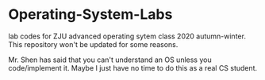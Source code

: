 # Operating-System-Labs
lab codes for ZJU advanced operating sytem class 2020 autumn-winter.
This repository won't be updated for some reasons.





Mr. Shen has said that you can't understand an OS unless you code/implement it.
Maybe I just have no time to do this as a real CS student.
